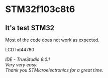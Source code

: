 <h1>STM32f103c8t6</h1>
<h2>It's test STM32</h2>
Most of the code does not work as expected.

LCD hd44780

<p><i>IDE - TrueStudio 9.0.1</i><br />
<i>Very very easy. <br />
Thank you STMicroelectronics for a great time.</i><p/>
